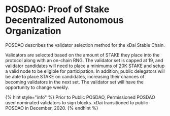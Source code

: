 # POSDAO: Proof of Stake Decentralized Autonomous Organization

POSDAO describes the validator selection method for the xDai Stable Chain. 

Validators are selected based on the amount of STAKE they place into the protocol along with an on-chain RNG. The validator set is capped at 19, and validator candidates will need to place a minimums of 20K STAKE and setup a valid node to be eligible for participation. In addition, public delegators will be able to place STAKE on candidates, increasing their chances of becoming validators in the next set. The validator set will have the opportunity to change weekly.

{% hint style="info" %}
Prior to Public POSDAO, Permissioned POSDAO used nominated validators to sign blocks. xDai transitioned to public POSDAO in December, 2020.
{% endhint %}

